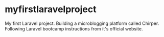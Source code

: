 # myfirstlaravelproject
My first Laravel project. Building a microblogging platform called Chirper. Following Laravel bootcamp instructions from it's official website.